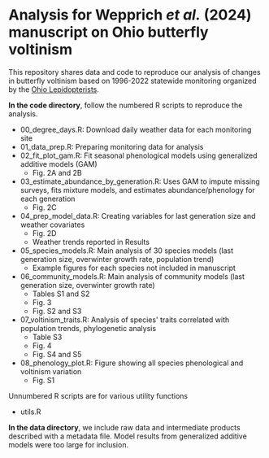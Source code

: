 # Analysis for Wepprich *et al.* (2024) manuscript on Ohio butterfly voltinism

This repository shares data and code to reproduce our analysis of changes in butterfly voltinism based on 1996-2022 statewide monitoring organized by the [Ohio Lepidopterists](https://www.ohiolepidopterists.org/).

**In the code directory**, follow the numbered R scripts to reproduce the analysis.
* 00_degree_days.R: Download daily weather data for each monitoring site
* 01_data_prep.R: Preparing monitoring data for analysis
* 02_fit_plot_gam.R: Fit seasonal phenological models using generalized additive models (GAM)
  * Fig. 2A and 2B
* 03_estimate_abundance_by_generation.R: Uses GAM to impute missing surveys, fits mixture models, and estimates abundance/phenology for each generation
  * Fig. 2C
* 04_prep_model_data.R: Creating variables for last generation size and weather covariates
  * Fig. 2D
  * Weather trends reported in Results
* 05_species_models.R: Main analysis of 30 species models (last generation size, overwinter growth rate, population trend)
  * Example figures for each species not included in manuscript
* 06_community_models.R: Main analysis of community models (last generation size, overwinter growth rate)
  * Tables S1 and S2
  * Fig. 3
  * Fig. S2 and S3
* 07_voltinism_traits.R: Analysis of species' traits correlated with population trends, phylogenetic analysis
  * Table S3
  * Fig. 4
  * Fig. S4 and S5
* 08_phenology_plot.R: Figure showing all species phenological and voltinism variation
  * Fig. S1

Unnumbered R scripts are for various utility functions 
* utils.R

**In the data directory**, we include raw data and intermediate products described with a metadata file. 
Model results from generalized additive models were too large for inclusion.
